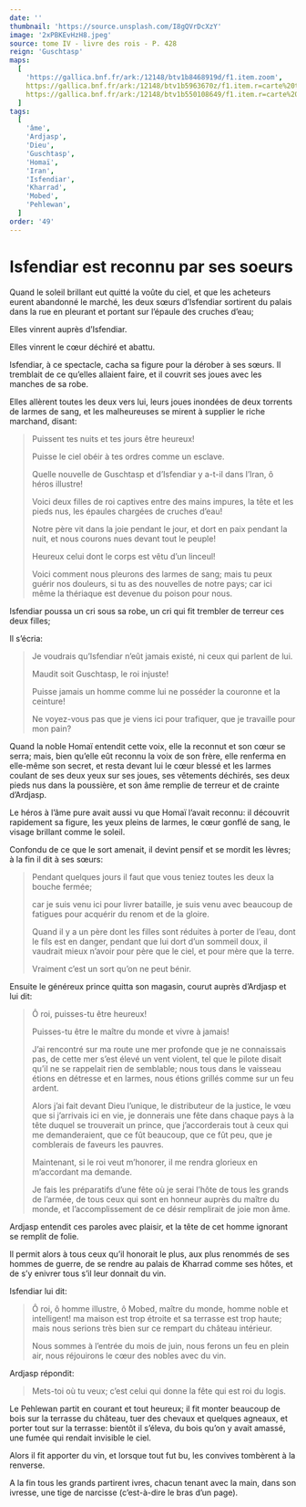 ```yaml
---
date: ''
thumbnail: 'https://source.unsplash.com/I8gQVrDcXzY'
image: '2xPBKEvHzH8.jpeg'
source: tome IV - livre des rois - P. 428
reign: 'Guschtasp'
maps:
  [
    'https://gallica.bnf.fr/ark:/12148/btv1b8468919d/f1.item.zoom',
    https://gallica.bnf.fr/ark:/12148/btv1b5963670z/f1.item.r=carte%20touran.zoom,
    https://gallica.bnf.fr/ark:/12148/btv1b550108649/f1.item.r=carte%20touran.zoom,
  ]
tags:
  [
    'âme',
    'Ardjasp',
    'Dieu',
    'Guschtasp',
    'Homaï',
    'Iran',
    'Isfendiar',
    'Kharrad',
    'Mobed',
    'Pehlewan',
  ]
order: '49'
---
```


# Isfendiar est reconnu par ses soeurs

Quand le soleil brillant eut quitté la voûte du ciel, et que les acheteurs eurent abandonné le marché, les deux sœurs d’Isfendiar sortirent du palais dans la rue en pleurant et portant sur l’épaule des cruches d’eau;

Elles vinrent auprès d’Isfendiar.

Elles vinrent le cœur déchiré et abattu.

Isfendiar, à ce spectacle, cacha sa figure pour la dérober à ses sœurs. Il tremblait de ce qu’elles allaient faire, et il couvrit ses joues avec les manches de sa robe.

Elles allèrent toutes les deux vers lui, leurs joues inondées de deux torrents de larmes de sang, et les malheureuses se mirent à supplier le riche marchand, disant:

> Puissent tes nuits et tes jours être heureux!
>
> Puisse le ciel obéir à tes ordres comme un esclave.
>
> Quelle nouvelle de Guschtasp et d’Isfendiar y a-t-il dans l’Iran, ô héros illustre!
>
> Voici deux filles de roi captives entre des mains impures, la tête et les pieds nus, les épaules chargées de cruches d’eau!
>
> Notre père vit dans la joie pendant le jour, et dort en paix pendant la nuit, et nous courons nues devant tout le peuple!
>
> Heureux celui dont le corps est vêtu d’un linceul!
>
> Voici comment nous pleurons des larmes de sang; mais tu peux guérir nos douleurs, si tu as des nouvelles de notre pays; car ici même la thériaque est devenue du poison pour nous.

Isfendiar poussa un cri sous sa robe, un cri qui fit trembler de terreur ces deux filles;

Il s’écria:

> Je voudrais qu’Isfendiar n’eût jamais existé, ni ceux qui parlent de lui.
>
> Maudit soit Guschtasp, le roi injuste!
>
> Puisse jamais un homme comme lui ne posséder la couronne et la ceinture!
>
> Ne voyez-vous pas que je viens ici pour trafiquer, que je travaille pour mon pain?

Quand la noble Homaï entendit cette voix, elle la reconnut et son cœur se serra; mais, bien qu’elle eût reconnu la voix de son frère, elle renferma en elle-même son secret, et resta devant lui le cœur blessé et les larmes coulant de ses deux yeux sur ses joues, ses vêtements déchirés, ses deux pieds nus dans la poussière, et son âme remplie de terreur et de crainte d’Ardjasp.

Le héros à l’âme pure avait aussi vu que Homaï l’avait reconnu: il découvrit rapidement sa figure, les yeux pleins de larmes, le cœur gonflé de sang, le visage brillant comme le soleil.

Confondu de ce que le sort amenait, il devint pensif et se mordit les lèvres; à la fin il dit à ses sœurs:

> Pendant quelques jours il faut que vous teniez toutes les deux la bouche fermée;
>
> car je suis venu ici pour livrer bataille, je suis venu avec beaucoup de fatigues pour acquérir du renom et de la gloire.
>
> Quand il y a un père dont les filles sont réduites à porter de l’eau, dont le fils est en danger, pendant que lui dort d’un sommeil doux, il vaudrait mieux n’avoir pour père que le ciel, et pour mère que la terre.
>
> Vraiment c’est un sort qu’on ne peut bénir.

Ensuite le généreux prince quitta son magasin, courut auprès d’Ardjasp et lui dit:

> Ô roi, puisses-tu être heureux!
>
> Puisses-tu être le maître du monde et vivre à jamais!
>
> J’ai rencontré sur ma route une mer profonde que je ne connaissais pas, de cette mer s’est élevé un vent violent, tel que le pilote disait qu’il ne se rappelait rien de semblable; nous tous dans le vaisseau étions en détresse et en larmes, nous étions grillés comme sur un feu ardent.
>
> Alors j’ai fait devant Dieu l’unique, le distributeur de la justice, le vœu que si j’arrivais ici en vie, je donnerais une fête dans chaque pays à la tête duquel se trouverait un prince, que j’accorderais tout à ceux qui me demanderaient, que ce fût beaucoup, que ce fût peu, que je comblerais de faveurs les pauvres.
>
> Maintenant, si le roi veut m’honorer, il me rendra glorieux en m’accordant ma demande.
>
> Je fais les préparatifs d’une fête où je serai l’hôte de tous les grands de l’armée, de tous ceux qui sont en honneur auprès du maître du monde, et l’accomplissement de ce désir remplirait de joie mon âme.

Ardjasp entendit ces paroles avec plaisir, et la tête de cet homme ignorant se remplit de folie.

Il permit alors à tous ceux qu’il honorait le plus, aux plus renommés de ses hommes de guerre, de se rendre au palais de Kharrad comme ses hôtes, et de s’y enivrer tous s’il leur donnait du vin.

Isfendiar lui dit:

> Ô roi, ô homme illustre, ô Mobed, maître du monde, homme noble et intelligent! ma maison est trop étroite et sa terrasse est trop haute; mais nous serions très bien sur ce rempart du château intérieur.
>
> Nous sommes à l’entrée du mois de juin, nous ferons un feu en plein air, nous réjouirons le cœur des nobles avec du vin.

Ardjasp répondit:

> Mets-toi où tu veux; c’est celui qui donne la fête qui est roi du logis.

Le Pehlewan partit en courant et tout heureux; il fit monter beaucoup de bois sur la terrasse du château, tuer des chevaux et quelques agneaux, et porter tout sur la terrasse: bientôt il s’éleva, du bois qu’on y avait amassé, une fumée qui rendait invisible le ciel.

Alors il fit apporter du vin, et lorsque tout fut bu, les convives tombèrent à la renverse.

A la fin tous les grands partirent ivres, chacun tenant avec la main, dans son ivresse, une tige de narcisse (c’est-à-dire le bras d’un page).
